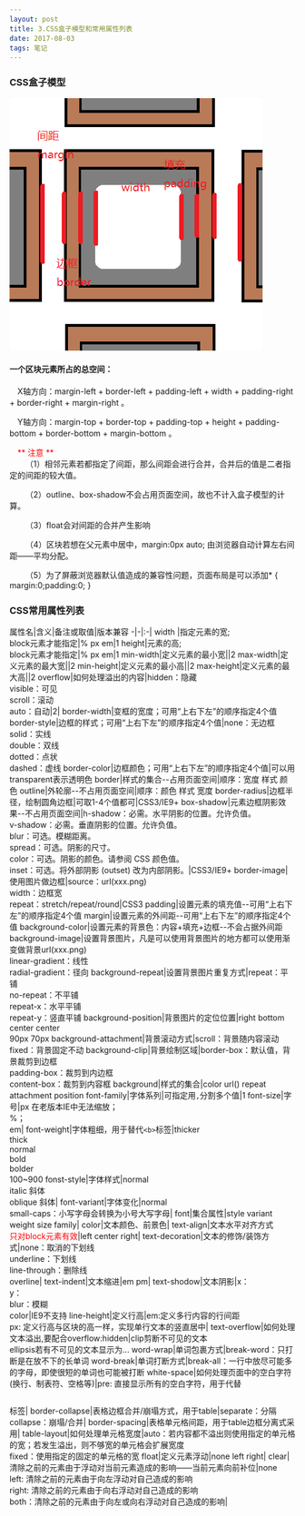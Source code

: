 ```yaml
---
layout: post
title: 3.CSS盒子模型和常用属性列表
date: 2017-08-03 
tags: 笔记   
---
```

### CSS盒子模型

![](/images/posts/css3/css3.png)
#### 一个区块元素所占的总空间：

&emsp;X轴方向：margin-left + border-left + padding-left + width + padding-right + border-right + margin-right 。

&emsp;Y轴方向：margin-top + border-top + padding-top + height + padding-bottom + border-bottom + margin-bottom 。

&emsp;<font color="#f00">** 注意 **</font><br>
&emsp;&emsp;（1）相邻元素若都指定了间距，那么间距会进行合并，合并后的值是二者指定的间距的较大值。

&emsp;&emsp;（2）outline、box-shadow不会占用页面空间，故也不计入盒子模型的计算。

&emsp;&emsp;（3）float会对间距的合并产生影响

&emsp;&emsp;（4）区块若想在父元素中居中，margin:0px auto; 由浏览器自动计算左右间距——平均分配。

&emsp;&emsp;（5）为了屏蔽浏览器默认值造成的兼容性问题，页面布局是可以添加* { margin:0;padding:0; }
<br>
### CSS常用属性列表

属性名|含义|备注或取值|版本兼容
-|-|:-|
width |指定元素的宽;<br>block元素才能指定|% px em|1
height|元素的高;<br>block元素才能指定|% px em|1
min-width|定义元素的最小宽||2
max-width|定义元素的最大宽||2
min-height|定义元素的最小高||2
max-height|定义元素的最大高||2
overflow|如何处理溢出的内容|hidden：隐藏<br>visible：可见<br>scroll：滚动<br>auto：自动|2|
border-width|变框的宽度；可用“上右下左”的顺序指定4个值
border-style|边框的样式；可用“上右下左”的顺序指定4个值|none：无边框<br>solid：实线<br>double：双线<br>dotted：点状<br>dashed：虚线
border-color|边框颜色；可用“上右下左”的顺序指定4个值|可以用transparent表示透明色
border|样式的集合--占用页面空间|顺序：宽度 样式 颜色
outline|外轮廓--不占用页面空间|顺序：颜色 样式 宽度
border-radius|边框半径，绘制圆角边框|可取1-4个值都可|CSS3/IE9+
box-shadow|元素边框阴影效果--不占用页面空间|h-shadow：必需。水平阴影的位置。允许负值。<br>v-shadow：必需。垂直阴影的位置。允许负值。<br>blur：可选。模糊距离。<br>spread：可选。阴影的尺寸。<br>color：可选。阴影的颜色。请参阅 CSS 颜色值。<br>inset：可选。将外部阴影 (outset) 改为内部阴影。|CSS3/IE9+
border-image|使用图片做边框|source：url(xxx.png)<br>width：边框宽<br>repeat：stretch/repeat/round|CSS3
padding|设置元素的填充值--可用“上右下左”的顺序指定4个值
margin|设置元素的外间距--可用“上右下左”的顺序指定4个值
background-color|设置元素的背景色：内容+填充+边框--不会占据外间距
background-image|设置背景图片，凡是可以使用背景图片的地方都可以使用渐变做背景url(xxx.png)<br>linear-gradient：线性<br>radial-gradient：径向
background-repeat|设置背景图片重复方式|repeat：平铺<br>no-repeat：不平铺<br>repeat-x：水平平铺<br>repeat-y：竖直平铺
background-position|背景图片的定位位置|right bottom<br>center center<br>90px  70px
background-attachment|背景滚动方式|scroll：背景随内容滚动<br>fixed：背景固定不动
background-clip|背景绘制区域|border-box：默认值，背景裁剪到边框<br>padding-box：裁剪到内边框<br>content-box：裁剪到内容框
background|样式的集合|color url() repeat attachment position
font-family|字体系列|可指定用`,`分割多个值|1
font-size|字号|px 在老版本IE中无法缩放；<br>%；<br>em|
font-weight|字体粗细，用于替代`<b>`标签|thicker<br>thick<br>normal<br>bold<br>bolder<br>100~900
fonst-style|字体样式|normal<br>italic 斜体<br>oblique 斜体|
font-variant|字体变化|normal<br>small-caps：小写字母会转换为小号大写字母|
font|集合属性|style variant weight size family|
color|文本颜色、前景色|
text-align|文本水平对齐方式<br><font color="#f00">只对block元素有效</font>|left center right|
text-decoration|文本的修饰/装饰方式|none：取消<a>的下划线<br>underline：下划线<br>line-through：删除线<br>overline|
text-indent|文本缩进|em pm|
text-shodow|文本阴影|x：<br>y：<br>blur：模糊<br>color|IE9不支持
line-height|定义行高|em:定义多行内容的行间距<br>px: 定义行高与区块的高一样，实现单行文本的竖直居中|
text-overflow|如何处理文本溢出,要配合overflow:hidden|clip剪断不可见的文本<br>ellipsis若有不可见的文本显示为...
word-wrap|单词包裹方式|break-word：只打断是在放不下的长单词
word-break|单词打断方式|break-all：一行中放尽可能多的字母，即使很短的单词也可能被打断
white-space|如何处理页面中的空白字符(换行、制表符、空格等)|pre: 直接显示所有的空白字符，用于代替<pre></pre>标签|
border-collapse|表格边框合并/崩塌方式，用于table|separate：分隔<br>collapse：崩塌/合并|
border-spacing|表格单元格间距，用于table边框分离式采用|
table-layout|如何处理单元格宽度|auto：若内容都不溢出则使用指定的单元格的宽；若发生溢出，则不够宽的单元格会扩展宽度<br>fixed：使用指定的固定的单元格的宽
float|定义元素浮动|none left right|
clear|清除之前的元素由于浮动对当前元素造成的影响——当前元素向前补位|none<br>left: 清除之前的元素由于向左浮动对自己造成的影响<br>right: 清除之前的元素由于向右浮动对自己造成的影响<br>both：清除之前的元素由于向左或向右浮动对自己造成的影响|


















